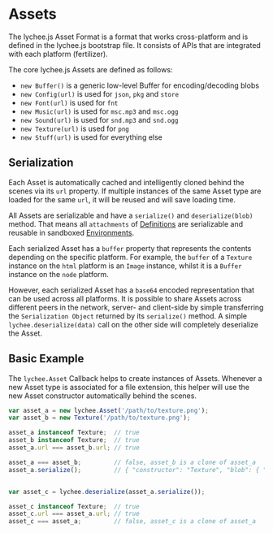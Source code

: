 
# Assets

The lychee.js Asset Format is a format that works cross-platform
and is defined in the lychee.js bootstrap file. It consists of APIs
that are integrated with each platform (fertilizer).

The core lychee.js Assets are defined as follows:

- `new Buffer()` is a generic low-level Buffer for encoding/decoding blobs
- `new Config(url)` is used for `json`, `pkg` and `store`
- `new Font(url)` is used for `fnt`
- `new Music(url)` is used for `msc.mp3` and `msc.ogg`
- `new Sound(url)` is used for `snd.mp3` and `snd.ogg`
- `new Texture(url)` is used for `png`
- `new Stuff(url)` is used for everything else


## Serialization

Each Asset is automatically cached and intelligently cloned behind the
scenes via its `url` property. If multiple instances of the same Asset
type are loaded for the same `url`, it will be reused and will save
loading time.

All Assets are serializable and have a `serialize()` and `deserialize(blob)`
method. That means all `attachments` of [Definitions](./Definitions.md)
are serializable and reusable in sandboxed [Environments](./Environments.md).

Each serialized Asset has a `buffer` property that represents the contents
depending on the specific platform. For example, the `buffer` of a `Texture`
instance on the `html` platform is an `Image` instance, whilst it is a `Buffer`
instance on the `node` platform.

However, each serialized Asset has a `base64` encoded representation that
can be used across all platforms. It is possible to share Assets across
different peers in the network, server- and client-side by simple transferring
the `Serialization Object` returned by its `serialize()` method. A simple
`lychee.deserialize(data)` call on the other side will completely deserialize
the Asset.


## Basic Example

The `lychee.Asset` Callback helps to create instances of Assets. Whenever
a new Asset type is associated for a file extension, this helper will use
the new Asset constructor automatically behind the scenes.

```javascript
var asset_a = new lychee.Asset('/path/to/texture.png');
var asset_b = new Texture('/path/to/texture.png');

asset_a instanceof Texture;  // true
asset_b instanceof Texture;  // true
asset_a.url === asset_b.url; // true

asset_a === asset_b;         // false, asset_b is a clone of asset_a
asset_a.serialize();         // { "constructor": "Texture", "blob": { "buffer": "data:image/png;base64,..." }}


var asset_c = lychee.deserialize(asset_a.serialize());

asset_c instanceof Texture;  // true
asset_c.url === asset_a.url; // true
asset_c === asset_a;         // false, asset_c is a clone of asset_a
```


